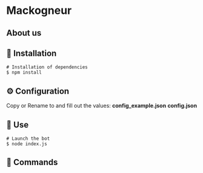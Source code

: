 # Mackogneur
## About us


## 🚀 Installation
```shell
# Installation of dependencies
$ npm install
```

## ⚙️ Configuration
Copy or Rename to and fill out the values: __config_example.json__ __config.json__ 


## 💾 Use
```shell
# Launch the bot
$ node index.js
```

## 📝 Commands

